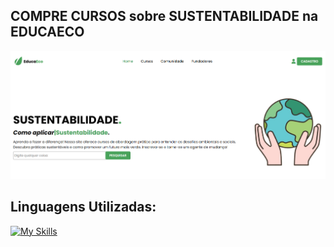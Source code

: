 ## COMPRE CURSOS sobre SUSTENTABILIDADE na EDUCAECO

<img src="images/Capturar.PNG">

## Linguagens Utilizadas:
[![My Skills](https://skillicons.dev/icons?i=html,css,js,nodejs,mongo)](https://skillicons.dev)
